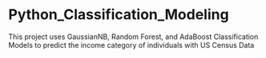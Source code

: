 # Python_Classification_Modeling
This project uses GaussianNB, Random Forest, and AdaBoost Classification Models to predict the income category of individuals with US Census Data
